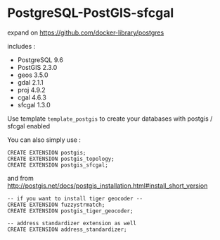 # PostgreSQL-PostGIS-sfcgal

expand on https://github.com/docker-library/postgres

includes :

* PostgreSQL 9.6
* PostGIS 2.3.0
* geos 3.5.0
* gdal 2.1.1
* proj 4.9.2
* cgal 4.6.3
* sfcgal 1.3.0

Use template `template_postgis` to create your databases with postgis / sfcgal enabled

You can also simply use : 
```
CREATE EXTENSION postgis;
CREATE EXTENSION postgis_topology;
CREATE EXTENSION postgis_sfcgal;
```

and from http://postgis.net/docs/postgis_installation.html#install_short_version
```
-- if you want to install tiger geocoder --
CREATE EXTENSION fuzzystrmatch;
CREATE EXTENSION postgis_tiger_geocoder;

-- address standardizer extension as well
CREATE EXTENSION address_standardizer;
```
